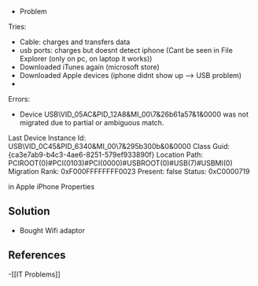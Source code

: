 - Problem

Tries:

- Cable: charges and transfers data
- usb ports: charges but doesnt detect iphone (Cant be seen in File Explorer (only on pc, on laptop it works))
- Downloaded iTunes again (microsoft store)
- Downloaded Apple devices (iphone didnt show up --> USB problem)
- 

Errors:

- Device USB\VID_05AC&PID_12A8&MI_00\7&26b61a57&1&0000 was not migrated due to partial or ambiguous match.

Last Device Instance Id: USB\VID_0C45&PID_6340&MI_00\7&295b300b&0&0000
Class Guid: {ca3e7ab9-b4c3-4ae6-8251-579ef933890f}
Location Path: PCIROOT(0)#PCI(0103)#PCI(0000)#USBROOT(0)#USB(7)#USBMI(0)
Migration Rank: 0xF000FFFFFFFF0023
Present: false
Status: 0xC0000719

in Apple iPhone Properties


## Solution

- Bought Wifi adaptor
## References
<!-- Links to pages not referenced in the content -->
-[[IT Problems]]

